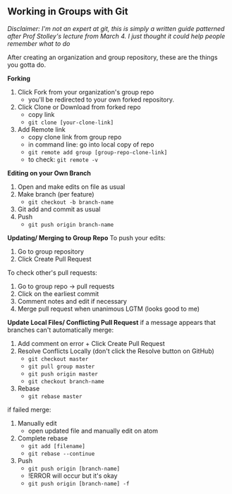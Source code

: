 ## Working in Groups with Git

*Disclaimer: I'm not an expert at git, this is simply a written guide patterned after Prof Stolley's lecture from March 4. I just thought it could help people remember what to do*

After creating an organization and group repository, these are the things you gotta do.

**Forking**
1. Click Fork from your organization's group repo
   - you'll be redirected to your own forked repository.
2. Click Clone or Download from forked repo
   - copy link
   - `git clone [your-clone-link]`
3. Add Remote link
   - copy clone link from group repo
   - in command line: go into local copy of repo
   - `git remote add group [group-repo-clone-link]`
   - to check: `git remote -v`

**Editing on your Own Branch**
1. Open and make edits on file as usual
2. Make branch (per feature)
   - `git checkout -b branch-name`
3. Git add and commit as usual
4. Push
   - `git push origin branch-name`

**Updating/ Merging to Group Repo**
To push your edits:
1. Go to group repository
2. Click Create Pull Request

To check other's pull requests:
1. Go to group repo -> pull requests
2. Click on the earliest commit
3. Comment notes and edit if necessary
4. Merge pull request when unanimous LGTM (looks good to me)

**Update Local Files/ Conflicting Pull Request**
if a message appears that branches can't automatically merge:
1. Add comment on error + Click Create Pull Request
2. Resolve Conflicts Locally (don't click the Resolve button on GitHub)
   - `git checkout master`
   - `git pull group master`
   - `git push origin master`
   - `git checkout branch-name`
3. Rebase
   - `git rebase master`

if failed merge:
1. Manually edit
   - open updated file and manually edit on atom
2. Complete rebase
   - `git add [filename]`
   - `git rebase --continue`
3. Push
   - `git push origin [branch-name]`
   - !ERROR will occur but it's okay
   - `git push origin [branch-name] -f`
